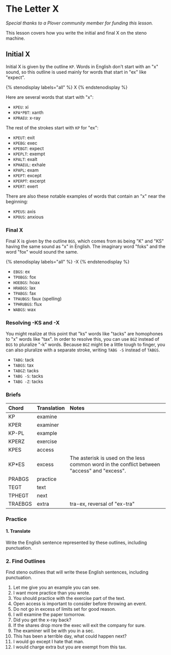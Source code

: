# The Letter X

_Special thanks to a Plover community member for funding this lesson._

This lesson covers how you write the initial and final X on the steno machine.

## Initial X

Initial X is given by the outline `KP`. Words in English don't start with an "x" sound, so this outline is used mainly for words that start in "ex" like "expect".

{% stenodisplay labels="all" %}
X
{% endstenodisplay %}

Here are several words that start with "x":

* `KPEU`: xi
* `KPA*PBT`: xanth
* `KPRAEU`: x-ray

The rest of the strokes start with `KP` for "ex":

* `KPEUT`: exit
* `KPEBG`: exec
* `KPEBGT`: expect
* `KPEPLT`: exempt
* `KPALT`: exalt
* `KPHAEUL`: exhale
* `KPAPL`: exam
* `KPEPT`: except
* `KPERPT`: excerpt
* `KPERT`: exert

There are also these notable examples of words that contain an "x" near the beginning:

* `KPEUS`: axis
* `KPOUS`: anxious

### Final X

Final X is given by the outline `BGS`, which comes from `BG` being "K" and "KS" having the same sound as "x" in English. The imaginary word "foks" and the word "fox" would sound the same.

{% stenodisplay labels="all" %}
-X
{% endstenodisplay %}

* `EBGS`: ex
* `TPOBGS`: fox
* `HOEBGS`: hoax
* `HRABGS`: lax
* `TPABGS`: fax
* `TPAUBGS`: faux \(spelling\)
* `TPHRUBGS`: flux
* `WABGS`: wax

### Resolving -KS and -X

You might realize at this point that "ks" words like "tacks" are homophones to "x" words like "tax". In order to resolve this, you can use `BGZ` instead of `BGS` to pluralize "-k" words. Because `BGZ` might be a little tough to finger, you can also pluralize with a separate stroke, writing `TABG -S` instead of `TABGS`.

* `TABG`: tack
* `TABGS`: tax
* `TABGZ`: tacks
* `TABG -S`: tacks
* `TABG -Z`: tacks

### Briefs

| Chord   | Translation | Notes                                                                                       |
|:--------|:------------|:--------------------------------------------------------------------------------------------|
| KP      | examine     |                                                                                             |
| KPER    | examiner    |                                                                                             |
| KP-PL   | example     |                                                                                             |
| KPERZ   | exercise    |                                                                                             |
| KPES    | access      |                                                                                             |
| KP\*ES  | excess      | The asterisk is used on the less common word in the conflict between "access" and "excess". |
| PRABGS  | practice    |                                                                                             |
| TEGT    | text        |                                                                                             |
| TPHEGT  | next        |                                                                                             |
| TRAEBGS | extra       | tra-ex, reversal of "ex-tra"                                                                |

### Practice

#### 1. Translate

Write the English sentence represented by these outlines, including punctuation.

### 2. Find Outlines

Find steno outlines that will write these English sentences, including punctuation.

1. Let me give you an example you can see.
2. I want more practice than you wrote.
3. You should practice with the exercise part of the text.
4. Open access is important to consider before throwing an event.
5. Do not go in excess of limits set for good reason.
6. I will examine the paper tomorrow.
7. Did you get the x-ray back?
8. If the shares drop more the exec will exit the company for sure.
9. The examiner will be with you in a sec.
10. This has been a terrible day, what could happen next?
11. I would go except I hate that man.
12. I would charge extra but you are exempt from this tax.
